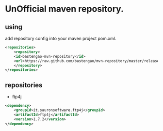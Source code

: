 # UnOfficial maven repository.

## using

add repository config into your maven project pom.xml.

```xml
<repositories>
    <repository>
	<id>bastengao-mvn-repository</id>
	<url>https://raw.github.com/bastengao/mvn-repository/master/releases</url>
    </repository>
</repositories>
```


## repositories

* ftp4j

```xml
<dependency>
    <groupId>it.sauronsoftware.ftp4j</groupId>
    <artifactId>ftp4j</artifactId>
    <version>1.7.2</version>
</dependency>
```
